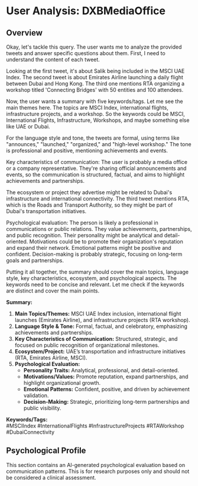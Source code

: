 # User Analysis: DXBMediaOffice

## Overview

<think>
Okay, let's tackle this query. The user wants me to analyze the provided tweets and answer specific questions about them. First, I need to understand the content of each tweet.

Looking at the first tweet, it's about Salik being included in the MSCI UAE Index. The second tweet is about Emirates Airline launching a daily flight between Dubai and Hong Kong. The third one mentions RTA organizing a workshop titled 'Connecting Bridges' with 50 entities and 100 attendees.

Now, the user wants a summary with five keywords/tags. Let me see the main themes here. The topics are MSCI Index, international flights, infrastructure projects, and a workshop. So the keywords could be MSCI, International Flights, Infrastructure, Workshops, and maybe something else like UAE or Dubai.

For the language style and tone, the tweets are formal, using terms like "announces," "launched," "organized," and "high-level workshop." The tone is professional and positive, mentioning achievements and events.

Key characteristics of communication: The user is probably a media office or a company representative. They're sharing official announcements and events, so the communication is structured, factual, and aims to highlight achievements and partnerships.

The ecosystem or project they advertise might be related to Dubai's infrastructure and international connectivity. The third tweet mentions RTA, which is the Roads and Transport Authority, so they might be part of Dubai's transportation initiatives.

Psychological evaluation: The person is likely a professional in communications or public relations. They value achievements, partnerships, and public recognition. Their personality might be analytical and detail-oriented. Motivations could be to promote their organization's reputation and expand their network. Emotional patterns might be positive and confident. Decision-making is probably strategic, focusing on long-term goals and partnerships.

Putting it all together, the summary should cover the main topics, language style, key characteristics, ecosystem, and psychological aspects. The keywords need to be concise and relevant. Let me check if the keywords are distinct and cover the main points.
</think>

**Summary:**  
1. **Main Topics/Themes:** MSCI UAE Index inclusion, international flight launches (Emirates Airline), and infrastructure projects (RTA workshop).  
2. **Language Style & Tone:** Formal, factual, and celebratory, emphasizing achievements and partnerships.  
3. **Key Characteristics of Communication:** Structured, strategic, and focused on public recognition of organizational milestones.  
4. **Ecosystem/Project:** UAE’s transportation and infrastructure initiatives (RTA, Emirates Airline, MSCI).  
5. **Psychological Evaluation:**  
   - **Personality Traits:** Analytical, professional, and detail-oriented.  
   - **Motivations/Values:** Promote reputation, expand partnerships, and highlight organizational growth.  
   - **Emotional Patterns:** Confident, positive, and driven by achievement validation.  
   - **Decision-Making:** Strategic, prioritizing long-term partnerships and public visibility.  

**Keywords/Tags:**  
#MSCIIndex #InternationalFlights #InfrastructureProjects #RTAWorkshop #DubaiConnectivity

## Psychological Profile

This section contains an AI-generated psychological evaluation based on communication patterns. This is for research purposes only and should not be considered a clinical assessment.